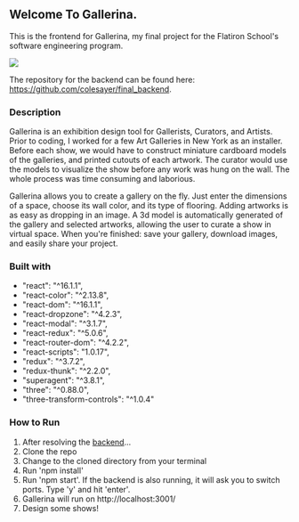 ## Welcome To Gallerina.

This is the frontend for Gallerina, my final project for the Flatiron School's software engineering program.

<img src="https://media.giphy.com/media/9Dm6YRzgn2Qoahe75c/giphy.gif"/>

The repository for the backend can be found here: <a href="https://github.com/colesayer/final_backend">https://github.com/colesayer/final_backend</a>.

### Description
Gallerina is an exhibition design tool for Gallerists, Curators, and Artists. Prior to coding, I worked for a few Art Galleries in New York as an installer. Before each show, we would have to construct miniature cardboard models of the galleries, and printed cutouts of each artwork. The curator would use the models to visualize the show before any work was hung on the wall. The whole process was time consuming and laborious.

Gallerina allows you to create a gallery on the fly. Just enter the dimensions of a space, choose its wall color, and its type of flooring. Adding artworks is as easy as dropping in an image. A 3d model is automatically generated of the gallery and selected artworks, allowing the user to curate a show in virtual space. When you're finished: save your gallery, download images, and easily share your project.

### Built with
* "react": "^16.1.1",
* "react-color": "^2.13.8",
* "react-dom": "^16.1.1",
* "react-dropzone": "^4.2.3",
* "react-modal": "^3.1.7",
* "react-redux": "^5.0.6",
* "react-router-dom": "^4.2.2",
* "react-scripts": "1.0.17",
* "redux": "^3.7.2",
* "redux-thunk": "^2.2.0",
* "superagent": "^3.8.1",
* "three": "^0.88.0",
* "three-transform-controls": "^1.0.4"


### How to Run

1.  After resolving the <a href="https://github.com/colesayer/final_backend">backend</a>...
2.  Clone the repo
3.  Change to the cloned directory from your terminal
4.  Run 'npm install'
5.  Run 'npm start'.  If the backend is also running, it will ask you to switch ports. Type 'y' and hit 'enter'.
6.  Gallerina will run on http://localhost:3001/
7. Design some shows!
